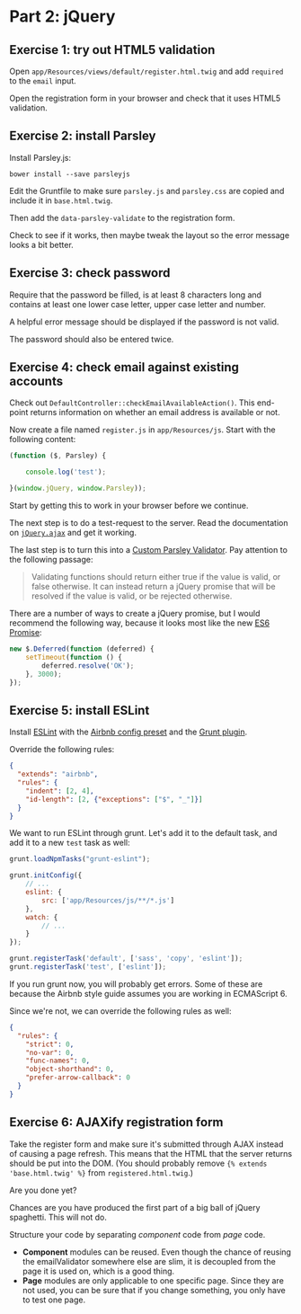 # Part 2: jQuery

## Exercise 1: try out HTML5 validation

Open `app/Resources/views/default/register.html.twig` and add `required` to the `email` input.

Open the registration form in your browser and check that it uses HTML5 validation.

## Exercise 2: install Parsley

Install Parsley.js:

```
bower install --save parsleyjs
```

Edit the Gruntfile to make sure `parsley.js` and `parsley.css` are copied and include it in `base.html.twig`.

Then add the `data-parsley-validate` to the registration form.

Check to see if it works, then maybe tweak the layout so the error message looks a bit better.

## Exercise 3: check password

Require that the password be filled, is at least 8 characters long and contains at least one lower case letter, upper case letter and number.

A helpful error message should be displayed if the password is not valid.

The password should also be entered twice.

## Exercise 4: check email against existing accounts

Check out `DefaultController::checkEmailAvailableAction()`. This end-point returns information on whether an email address is available or not.

Now create a file named `register.js` in `app/Resources/js`. Start with the following content:

```js
(function ($, Parsley) {

    console.log('test');

}(window.jQuery, window.Parsley));
```

Start by getting this to work in your browser before we continue.

The next step is to do a test-request to the server. Read the documentation on [`jQuery.ajax`](http://api.jquery.com/jquery.ajax/) and get it working.

The last step is to turn this into a [Custom Parsley Validator](http://parsleyjs.org/doc/index.html#custom). Pay attention to the following passage:

> Validating functions should return either true if the value is valid, or false otherwise. It can instead return a jQuery promise that will be resolved if the value is valid, or be rejected otherwise.

There are a number of ways to create a jQuery promise, but I would recommend the following way, because it looks most
like the new [ES6 Promise](https://developer.mozilla.org/en/docs/Web/JavaScript/Reference/Global_Objects/Promise):

```js
new $.Deferred(function (deferred) {
    setTimeout(function () {
        deferred.resolve('OK');
    }, 3000);
});
```

## Exercise 5: install ESLint

Install [ESLint](https://www.npmjs.com/package/eslint)
with the [Airbnb config preset](https://www.npmjs.com/package/eslint-config-airbnb)
and the [Grunt plugin](https://www.npmjs.com/package/grunt-eslint).

Override the following rules:

```json
{
  "extends": "airbnb",
  "rules": {
    "indent": [2, 4],
    "id-length": [2, {"exceptions": ["$", "_"]}]
  }
}
```

We want to run ESLint through grunt. Let's add it to the default task, and add it to a new `test` task as well:

```js
grunt.loadNpmTasks("grunt-eslint");

grunt.initConfig({
    // ...
    eslint: {
        src: ['app/Resources/js/**/*.js']
    },
    watch: {
        // ...
    }
});

grunt.registerTask('default', ['sass', 'copy', 'eslint']);
grunt.registerTask('test', ['eslint']);
```

If you run grunt now, you will probably get errors. Some of these are because the Airbnb style guide assumes you are working in ECMAScript 6.

Since we're not, we can override the following rules as well:

```json
{
  "rules": {
    "strict": 0,
    "no-var": 0,
    "func-names": 0,
    "object-shorthand": 0,
    "prefer-arrow-callback": 0
  }
}
```

## Exercise 6: AJAXify registration form

Take the register form and make sure it's submitted through AJAX instead of causing a page refresh.
This means that the HTML that the server returns should be put into the DOM. (You should probably
remove `{% extends 'base.html.twig' %}` from `registered.html.twig`.)

Are you done yet?

Chances are you have produced the first part of a big ball of jQuery spaghetti. This will not do.

Structure your code by separating _component_ code from _page_ code.

  - **Component** modules can be reused. Even though the chance of reusing the emailValidator
    somewhere else are slim, it is decoupled from the page it is used on, which is a good thing.
  - **Page** modules are only applicable to one specific page. Since they are not used, you
    can be sure that if you change something, you only have to test one page.
